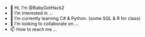- 👋 Hi, I’m @BabyGotHack2
- 👀 I’m interested in ...
- 🌱 I’m currently learning C# & Python. (some SQL & R for class)
- 💞️ I’m looking to collaborate on ...
- 📫 How to reach me ...

<!---
BabyGotHack2/BabyGotHack2 is a ✨ special ✨ repository because its `README.md` (this file) appears on your GitHub profile.
You can click the Preview link to take a look at your changes.
--->
